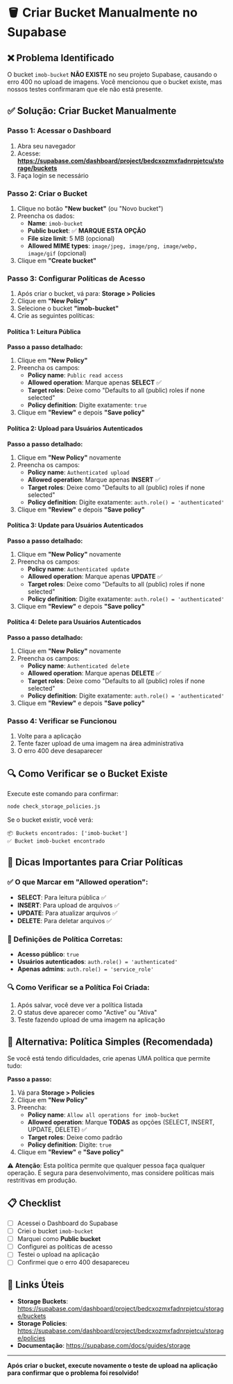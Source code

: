 # 🪣 Criar Bucket Manualmente no Supabase

## ❌ Problema Identificado

O bucket `imob-bucket` **NÃO EXISTE** no seu projeto Supabase, causando o erro 400 no upload de imagens. Você mencionou que o bucket existe, mas nossos testes confirmaram que ele não está presente.

## ✅ Solução: Criar Bucket Manualmente

### Passo 1: Acessar o Dashboard

1. Abra seu navegador
2. Acesse: **https://supabase.com/dashboard/project/bedcxozmxfadnrpjetcu/storage/buckets**
3. Faça login se necessário

### Passo 2: Criar o Bucket

1. Clique no botão **"New bucket"** (ou "Novo bucket")
2. Preencha os dados:
   - **Name**: `imob-bucket`
   - **Public bucket**: ✅ **MARQUE ESTA OPÇÃO**
   - **File size limit**: 5 MB (opcional)
   - **Allowed MIME types**: `image/jpeg, image/png, image/webp, image/gif` (opcional)
3. Clique em **"Create bucket"**

### Passo 3: Configurar Políticas de Acesso

1. Após criar o bucket, vá para: **Storage > Policies**
2. Clique em **"New Policy"**
3. Selecione o bucket **"imob-bucket"**
4. Crie as seguintes políticas:

#### Política 1: Leitura Pública

**Passo a passo detalhado:**

1. Clique em **"New Policy"**
2. Preencha os campos:
   - **Policy name**: `Public read access`
   - **Allowed operation**: Marque apenas **SELECT** ✅
   - **Target roles**: Deixe como "Defaults to all (public) roles if none selected"
   - **Policy definition**: Digite exatamente: `true`
3. Clique em **"Review"** e depois **"Save policy"**

#### Política 2: Upload para Usuários Autenticados

**Passo a passo detalhado:**

1. Clique em **"New Policy"** novamente
2. Preencha os campos:
   - **Policy name**: `Authenticated upload`
   - **Allowed operation**: Marque apenas **INSERT** ✅
   - **Target roles**: Deixe como "Defaults to all (public) roles if none selected"
   - **Policy definition**: Digite exatamente: `auth.role() = 'authenticated'`
3. Clique em **"Review"** e depois **"Save policy"**

#### Política 3: Update para Usuários Autenticados

**Passo a passo detalhado:**

1. Clique em **"New Policy"** novamente
2. Preencha os campos:
   - **Policy name**: `Authenticated update`
   - **Allowed operation**: Marque apenas **UPDATE** ✅
   - **Target roles**: Deixe como "Defaults to all (public) roles if none selected"
   - **Policy definition**: Digite exatamente: `auth.role() = 'authenticated'`
3. Clique em **"Review"** e depois **"Save policy"**

#### Política 4: Delete para Usuários Autenticados

**Passo a passo detalhado:**

1. Clique em **"New Policy"** novamente
2. Preencha os campos:
   - **Policy name**: `Authenticated delete`
   - **Allowed operation**: Marque apenas **DELETE** ✅
   - **Target roles**: Deixe como "Defaults to all (public) roles if none selected"
   - **Policy definition**: Digite exatamente: `auth.role() = 'authenticated'`
3. Clique em **"Review"** e depois **"Save policy"**

### Passo 4: Verificar se Funcionou

1. Volte para a aplicação
2. Tente fazer upload de uma imagem na área administrativa
3. O erro 400 deve desaparecer

## 🔍 Como Verificar se o Bucket Existe

Execute este comando para confirmar:

```bash
node check_storage_policies.js
```

Se o bucket existir, você verá:
```
📦 Buckets encontrados: ['imob-bucket']
✅ Bucket imob-bucket encontrado
```

## 🎯 Dicas Importantes para Criar Políticas

### ✅ O que Marcar em "Allowed operation":
- **SELECT**: Para leitura pública ✅
- **INSERT**: Para upload de arquivos ✅  
- **UPDATE**: Para atualizar arquivos ✅
- **DELETE**: Para deletar arquivos ✅

### 📝 Definições de Política Corretas:
- **Acesso público**: `true`
- **Usuários autenticados**: `auth.role() = 'authenticated'`
- **Apenas admins**: `auth.role() = 'service_role'`

### 🔍 Como Verificar se a Política Foi Criada:
1. Após salvar, você deve ver a política listada
2. O status deve aparecer como "Active" ou "Ativa"
3. Teste fazendo upload de uma imagem na aplicação

## 🚨 Alternativa: Política Simples (Recomendada)

Se você está tendo dificuldades, crie apenas UMA política que permite tudo:

**Passo a passo:**
1. Vá para **Storage > Policies**
2. Clique em **"New Policy"**
3. Preencha:
   - **Policy name**: `Allow all operations for imob-bucket`
   - **Allowed operation**: Marque **TODAS** as opções (SELECT, INSERT, UPDATE, DELETE) ✅
   - **Target roles**: Deixe como padrão
   - **Policy definition**: Digite: `true`
4. Clique em **"Review"** e **"Save policy"**

⚠️ **Atenção**: Esta política permite que qualquer pessoa faça qualquer operação. É segura para desenvolvimento, mas considere políticas mais restritivas em produção.

## 📋 Checklist

- [ ] Acessei o Dashboard do Supabase
- [ ] Criei o bucket `imob-bucket`
- [ ] Marquei como **Public bucket**
- [ ] Configurei as políticas de acesso
- [ ] Testei o upload na aplicação
- [ ] Confirmei que o erro 400 desapareceu

## 🔗 Links Úteis

- **Storage Buckets**: https://supabase.com/dashboard/project/bedcxozmxfadnrpjetcu/storage/buckets
- **Storage Policies**: https://supabase.com/dashboard/project/bedcxozmxfadnrpjetcu/storage/policies
- **Documentação**: https://supabase.com/docs/guides/storage

---

**Após criar o bucket, execute novamente o teste de upload na aplicação para confirmar que o problema foi resolvido!**